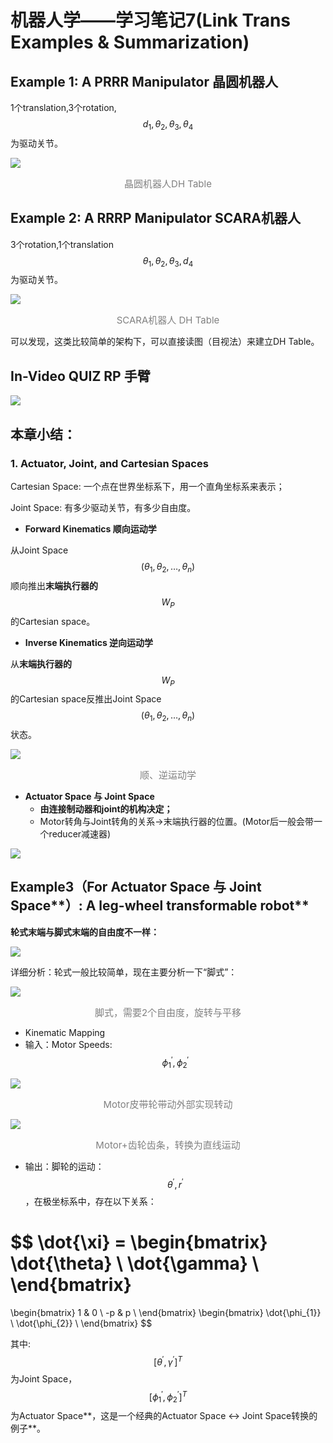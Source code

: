 # 机器人学——学习笔记7(Link Trans Examples & Summarization)

## Example 1: A PRRR Manipulator 晶圆机器人

1个translation,3个rotation,$$d_{1}, \theta_{2}, \theta_{3}, \theta_{4}$$为驱动关节。

![](C:\Users\EvanWong\Desktop\nao211\Robotics\7.Link_Trans_Examples&Summarization\images\EX1.png)

<p align="center"><span style="color: gray; font-size: 15px;">晶圆机器人DH Table</span></p>

## Example 2:  A RRRP Manipulator SCARA机器人

3个rotation,1个translation $$ \theta_{1}, \theta_{2}, \theta_{3}, d_{4} $$ 为驱动关节。

![](C:\Users\EvanWong\Desktop\nao211\Robotics\7.Link_Trans_Examples&Summarization\images\EX2.jpg)

<p align="center"><span style="color: gray; font-size: 15px;">SCARA机器人 DH Table</span></p>

可以发现，这类比较简单的架构下，可以直接读图（目视法）来建立DH Table。

## In-Video QUIZ RP 手臂

![](C:\Users\EvanWong\Desktop\nao211\Robotics\7.Link_Trans_Examples&Summarization\images\IVQUIZRP.png)

## 本章小结：

### 1. Actuator, Joint, and Cartesian Spaces

Cartesian Space: 一个点在世界坐标系下，用一个直角坐标系来表示；

Joint Space: 有多少驱动关节，有多少自由度。

- **Forward Kinematics 顺向运动学**

从Joint Space$$(\theta_{1}, \theta_{2}, \dots, \theta_{n})$$顺向推出**末端执行器的**$$W_{P}$$的Cartesian space。

- **Inverse Kinematics 逆向运动学**

从**末端执行器的**$$W_{P}$$的Cartesian space反推出Joint Space$$(\theta_{1}, \theta_{2}, \dots, \theta_{n})$$状态。

![](C:\Users\EvanWong\Desktop\nao211\Robotics\7.Link_Trans_Examples&Summarization\images\kinematics.png)

<p align="center"><span style="color: gray; font-size: 15px;">顺、逆运动学</span></p>

- **Actuator Space 与 Joint Space**
  - **由连接制动器和joint的机构决定；**
  - Motor转角与Joint转角的关系→末端执行器的位置。(Motor后一般会带一个reducer减速器)

![](C:\Users\EvanWong\Desktop\nao211\Robotics\7.Link_Trans_Examples&Summarization\images\sum1.png)

## **Example3（For** Actuator Space 与 Joint Space**）: A leg-wheel transformable robot**

**轮式末端与脚式末端的自由度不一样：**

![](C:\Users\EvanWong\Desktop\nao211\Robotics\7.Link_Trans_Examples&Summarization\images\EX31.png)

详细分析：轮式一般比较简单，现在主要分析一下“脚式”：

![](C:\Users\EvanWong\Desktop\nao211\Robotics\7.Link_Trans_Examples&Summarization\images\EX32.png)

<p align="center"><span style="color: gray; font-size: 15px;">脚式，需要2个自由度，旋转与平移</span></p>

- Kinematic Mapping
- 输入：Motor Speeds: $$ \phi_{1}^{'}, \phi_{2}^{'} $$

![](C:\Users\EvanWong\Desktop\nao211\Robotics\7.Link_Trans_Examples&Summarization\images\EX33.png)

<p align="center"><span style="color: gray; font-size: 15px;">Motor皮带轮带动外部实现转动</span></p>

![](C:\Users\EvanWong\Desktop\nao211\Robotics\7.Link_Trans_Examples&Summarization\images\EX34.png)

<p align="center"><span style="color: gray; font-size: 15px;">Motor+齿轮齿条，转换为直线运动</span></p>

- 输出：脚轮的运动：$$ \theta^{'}, r^{'} $$ ，在极坐标系中，存在以下关系：

$$
\dot{\xi} =
\begin{bmatrix}
	\dot{\theta} \\
	\dot{\gamma} \\
\end{bmatrix}
= 
\begin{bmatrix}
	1 & 0 \\
	-p & p \\
\end{bmatrix}
\begin{bmatrix}
	\dot{\phi_{1}} \\
	\dot{\phi_{2}} \\
\end{bmatrix}
$$

其中:$$ [\theta^{'}, \gamma^{'}]^{T} $$ 为Joint Space，$$ [\phi_{1}^{'}, \phi_{2}^{'}]^{T} $$为Actuator Space**，这是一个经典的Actuator Space ↔ Joint Space转换的例子**。